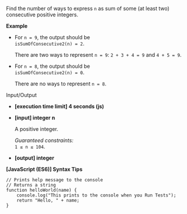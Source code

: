 Find the number of ways to express `n` as sum of some (at least two) consecutive
positive integers.

**Example**

- For `n = 9`, the output should be  
  `isSumOfConsecutive2(n) = 2`.

  There are two ways to represent `n = 9`: `2 + 3 + 4 = 9` and `4 + 5 = 9`.

- For `n = 8`, the output should be  
  `isSumOfConsecutive2(n) = 0`.

  There are no ways to represent `n = 8`.

Input/Output

- **\[execution time limit\] 4 seconds (js)**

- **\[input\] integer n**

  A positive integer.

  _Guaranteed constraints:_  
  `1 ≤ n ≤ 104`.

- **\[output\] integer**

**\[JavaScript (ES6)\] Syntax Tips**

    // Prints help message to the console
    // Returns a string
    function helloWorld(name) {
        console.log("This prints to the console when you Run Tests");
        return "Hello, " + name;
    }
